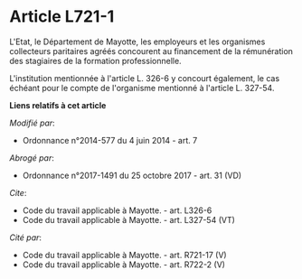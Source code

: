 # Article L721-1

L'Etat, le Département de Mayotte, les employeurs et les organismes collecteurs paritaires agréés concourent au financement
de la rémunération des stagiaires de la formation professionnelle. 

L'institution mentionnée à l'article L. 326-6 y concourt également, le cas échéant pour le compte de l'organisme mentionné à
l'article L. 327-54.

**Liens relatifs à cet article**

_Modifié par_:

  - Ordonnance n°2014-577 du 4 juin 2014 - art. 7

_Abrogé par_:

  - Ordonnance n°2017-1491 du 25 octobre 2017 - art. 31 (VD)

_Cite_:

  - Code du travail applicable à Mayotte. - art. L326-6
  - Code du travail applicable à Mayotte. - art. L327-54 (VT)

_Cité par_:

  - Code du travail applicable à Mayotte. - art. R721-17 (V)
  - Code du travail applicable à Mayotte. - art. R722-2 (V)
